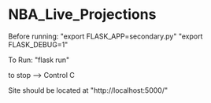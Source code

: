 # NBA_Live_Projections

Before running:
"export FLASK_APP=secondary.py"
"export FLASK_DEBUG=1"

To Run:
"flask run"

to stop --> Control C

Site should be located at "http://localhost:5000/" 